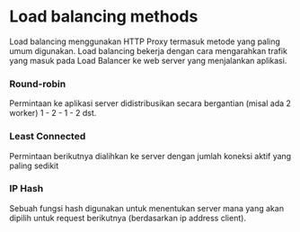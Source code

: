 # Load balancing methods
Load balancing menggunakan HTTP Proxy termasuk metode yang paling umum digunakan. Load balancing bekerja dengan cara mengarahkan trafik yang masuk pada Load Balancer ke web server yang menjalankan aplikasi.

### Round-robin
Permintaan ke aplikasi server didistribusikan secara bergantian (misal ada 2 worker) 1 - 2 - 1 - 2 dst.

### Least Connected
Permintaan berikutnya dialihkan ke server dengan jumlah koneksi aktif yang paling sedikit

### IP Hash
Sebuah fungsi hash digunakan untuk menentukan server mana yang akan dipilih untuk request berikutnya (berdasarkan ip address client).
